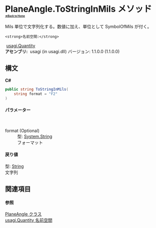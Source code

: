 # PlaneAngle.ToStringInMils メソッド <div style="font-size:30%"><a href="https://github.com/usagi/usagi.cs/blob/master/docs/Home.md">≪Back to Home</a></div> 

Mils 単位で文字列化する。数値に加え、単位として SymbolOfMils が付く。


    <strong>名前空間:</strong>
&nbsp;<a href="N_usagi_Quantity.md">usagi.Quantity</a><br /><strong>アセンブリ:</strong>
&nbsp;usagi (in usagi.dll) バージョン: 1.1.0.0 (1.1.0.0)

## 構文

**C#**<br />
``` C#
public string ToStringInMils(
	string format = "F2"
)
```


#### パラメーター
&nbsp;<dl><dt>format (Optional)</dt><dd>型: <a href="http://msdn2.microsoft.com/ja-jp/library/s1wwdcbf" target="_blank">System.String</a><br />フォーマット</dd></dl>

#### 戻り値
型: <a href="http://msdn2.microsoft.com/ja-jp/library/s1wwdcbf" target="_blank">String</a><br />文字列

## 関連項目


#### 参照
<a href="T_usagi_Quantity_PlaneAngle.md">PlaneAngle クラス</a><br /><a href="N_usagi_Quantity.md">usagi.Quantity 名前空間</a><br />